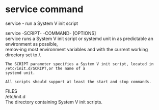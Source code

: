 # service command  
  
service - run a System V init script  
  
service -SCRIPT-  -COMMAND-  [OPTIONS]  
	service runs a System V init script or systemd unit in as predictable an environment as possible,   
	remov‐ing most environment variables and with the current working directory set to /.  

	The SCRIPT parameter specifies a System V init script, located in /etc/init.d/SCRIPT,or the name of a 
	systemd unit.  

	All scripts should support at least the start and stop commands.  
  
FILES  
       /etc/init.d  
              The directory containing System V init scripts.  
